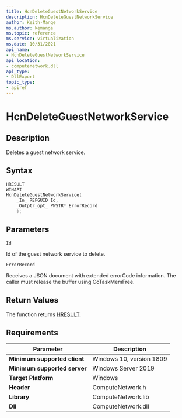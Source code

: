 ```yaml
---
title: HcnDeleteGuestNetworkService
description: HcnDeleteGuestNetworkService
author: Keith-Mange
ms.author: kemange
ms.topic: reference
ms.service: virtualization
ms.date: 10/31/2021
api_name:
- HcnDeleteGuestNetworkService
api_location:
- computenetwork.dll
api_type:
- DllExport
topic_type:
- apiref
---
```

# HcnDeleteGuestNetworkService

## Description

Deletes a guest network service.

## Syntax

```cpp
HRESULT
WINAPI
HcnDeleteGuestNetworkService(
    _In_ REFGUID Id,
    _Outptr_opt_ PWSTR* ErrorRecord
    );
```

## Parameters

`Id`

Id of the guest network service to delete.

`ErrorRecord`

Receives a JSON document with extended errorCode information. The caller must release the buffer using CoTaskMemFree.

## Return Values

The function returns [HRESULT](./HCNHResult.md).

## Requirements

|Parameter|Description|
|---|---|
| **Minimum supported client** | Windows 10, version 1809 |
| **Minimum supported server** | Windows Server 2019 |
| **Target Platform** | Windows |
| **Header** | ComputeNetwork.h |
| **Library** | ComputeNetwork.lib |
| **Dll** | ComputeNetwork.dll |



